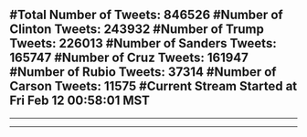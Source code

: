 #Total Number of Tweets: 846526 
#Number of Clinton Tweets: 243932
#Number of Trump Tweets: 226013
#Number of Sanders Tweets: 165747
#Number of Cruz Tweets: 161947
#Number of Rubio Tweets: 37314
#Number of Carson Tweets: 11575
#Current Stream Started at Fri Feb 12 00:58:01 MST
---
---
---

